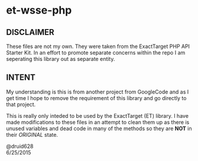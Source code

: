 # et-wsse-php

## DISCLAIMER 
These files are not my own. They were taken from the ExactTarget PHP API 
Starter Kit. In an effort to promote separate concerns within the repo I am
seperating this library out as separate entity. 


## INTENT
My understanding is this is from another project from GoogleCode and as I get
time I hope to remove the requirement of this library and go directly to that
project. 

This is really only inteded to be used by the ExactTarget (ET) library. I have 
made modifications to these files in an attempt to clean them up as there is 
unused variables and dead code in many of the methods so they are **NOT** in 
their *ORIGINAL* state.


@druid628  
6/25/2015
